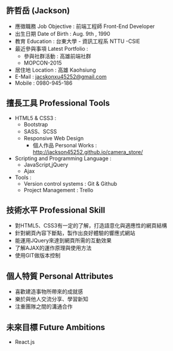## 許哲岳 (Jackson)

* 應徵職務 Job Objective : 前端工程師 Front-End Developer
* 出生日期 Date of Birth : Aug. 9th , 1990
* 教育 Education : 台東大學 - 資訊工程系 NTTU -CSIE
* 最近參與事項 Latest Portfolio :
	* 參與社群活動 : 高雄前端社群
	* MOPCON-2015
* 居住地 Location : 高雄 Kaohsiung
* E-Mail : jacskonxu45252@gmail.com
* Mobile : 0980-945-186

## 擅長工具 Professional Tools
* HTML5 & CSS3 :
	* Bootstrap		
	* SASS、SCSS
	* Responsive Web Design
	 	* 個人作品 Personal Works : http://jackson45252.github.io/camera_store/
* Scripting and Programming Language :
	* JavaScript,jQuery
	* Ajax
* Tools :
  	* Version control systems : Git & Github
  	* Project Management : Trello
  	
## 技術水平 Professional Skill

* 對HTML5、CSS3有一定的了解，打造語意化與適應性的網頁結構
* 針對網頁內容下斷點，製作出良好體驗的響應式網站
* 能運用JQuery來達到網頁所需的互動效果
* 了解AJAX的運作原理與使用方法
* 使用GIT做版本控制

## 個人特質 Personal Attributes

* 喜歡建造事物所帶來的成就感
* 樂於與他人交流分享、學習新知
* 注重團隊之間的溝通合作
## 未來目標 Future Ambitions 

  * React.js

